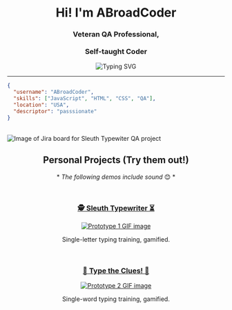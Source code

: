 <h1 align="center">Hi! I'm ABroadCoder</h1>
<h3 align="center">Veteran QA Professional,<br><br> Self-taught Coder</h3>

<p align="center">
  <img src="https://readme-typing-svg.herokuapp.com?font=Fira+Code&size=18&pause=1000&color=36BCF7&center=true&vCenter=true&width=435&lines=Thanks+for+stopping+by!;Building+smart+%26+fun+applications...;...and+learning+every+day!" alt="Typing SVG" />
</p>

---

```json
{
  "username": "ABroadCoder",
  "skills": ["JavaScript", "HTML", "CSS", "QA"],
  "location": "USA",
  "descriptor": "passsionate"
}
```

<br>

<img src="https://github.com/user-attachments/assets/b5908e3e-2888-484d-aede-b99a7a650baf" alt="Image of Jira board for Sleuth Typewiter QA project">

<h2 align="center">Personal Projects (Try them out!)</h2>

<p align="center">* <em>The following demos include sound</em> 😊 *</p>

<br>

<h3 align="center">
<a href="https://abroadcoder.github.io/typingGame-prototype1/">🕵️ Sleuth Typewriter ⏳</a>
</h3>

<p align="center">
  <a href="https://abroadcoder.github.io/typingGame-prototype1/">
  <img src="https://github.com/user-attachments/assets/339f8a74-2bd7-4900-857a-e4a84240f8d8" alt="Prototype 1 GIF image" />
  </a>
</p>

<p align="center">Single-letter typing training, gamified.</p>

<br>

<h3 align="center">
<a href="https://abroadcoder.github.io/typingGame-prototype2/">🔎 Type the Clues! 🔦</a>
</h3>

<p align="center">
  <a href="https://abroadcoder.github.io/typingGame-prototype2/">
  <img src="https://github.com/user-attachments/assets/6efaee20-443e-4107-8699-545907b8cff0" alt="Prototype 2 GIF image" />
  </a>
</p>

<p align="center">Single-word typing training, gamified.</p>




